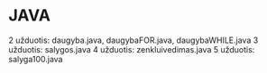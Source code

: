 # JAVA
2 užduotis: daugyba.java, daugybaFOR.java, daugybaWHILE.java
3 užduotis: salygos.java
4 užduotis: zenkluivedimas.java
5 užduotis: salyga100.java
